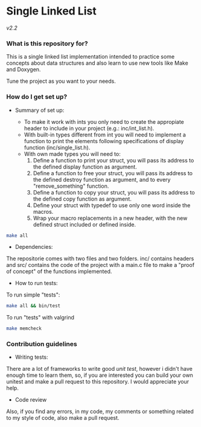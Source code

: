 # Single Linked List #
*v2.2*


### What is this repository for? ###

 This is a single linked list implementation intended to practice some concepts about data structures and also learn to use new tools like Make and Doxygen.
 
 Tune the project as you want to your needs.


### How do I get set up? ###

* Summary of set up:

    - To make it work with ints you only need to create the appropiate header to include in your project (e.g.: inc/int_list.h).
    - With built-in types different from int you will need to implement a function to print the elements following specifications of display function (inc/single_list.h).
    - With own made types you will need to:
        1. Define a function to print your struct, you will pass its address to the defined display function as argument.
        2. Define a function to free your struct, you will pass its address to the defined destroy function as argument, and to every "remove_something" function.
        3. Define a function to copy your struct, you will pass its address to the defined copy function as argument.
        4. Define your struct with typedef to use only one word inside the macros.
        5. Wrap your macro replacements in a new header, with the new defined struct included or defined inside.

```bash
make all
```
* Dependencies:

The repositorie comes with two files and two folders. inc/ contains headers and src/ contains the code of the project with a main.c file to make a "proof of concept" of the functions implemented.

* How to run tests:

To run simple "tests":
```bash
make all && bin/test
```
To run "tests" with valgrind
```bash
make memcheck
```


### Contribution guidelines ###

* Writing tests:

There are a lot of frameworks to write good *unit test*, however i didn't have enough time to learn them, so, if you are interested you can build your own unitest and make a pull request to this repository. I would appreciate your help.
* Code review

Also, if you find any errors, in my code, my comments or something related to my style of code, also make a pull request. 
